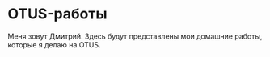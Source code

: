 # OTUS-работы
Меня зовут Дмитрий.
Здесь будут представлены мои домашние работы, которые я делаю на OTUS. 
